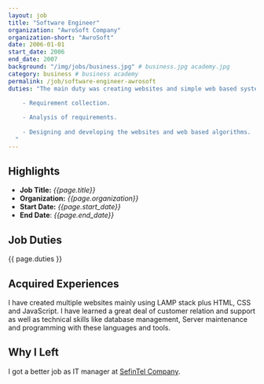 ```yaml
---
layout: job
title: "Software Engineer"
organization: "AwroSoft Company"
organization-short: "AwroSoft"
date: 2006-01-01
start_date: 2006
end_date: 2007
background: "/img/jobs/business.jpg" # business.jpg academy.jpg
category: business # business academy
permalink: /job/software-engineer-awrosoft
duties: "The main duty was creating websites and simple web based systems for various clients. While doing so I had to accomplish the following:

    - Requirement collection.
  
    - Analysis of requirements.
  
    - Designing and developing the websites and web based algorithms.
  "
---
```


<style>
  li p {
    margin: 0px;
    padding: 0px;
  }
</style>


## Highlights

- **Job Title:** _{{page.title}}_
- **Organization:** _{{page.organization}}_
- **Start Date:** _{{page.start_date}}_
- **End Date**: _{{page.end_date}}_

## Job Duties

{{ page.duties }}



## Acquired Experiences

I have created multiple websites mainly using LAMP stack plus HTML, CSS and JavaScript. I have learned a great deal of customer relation and support as well as technical skills like database management, Server maintenance and programming with these languages and tools.

## Why I Left

I got a better job as IT manager at [SefinTel Company](/jobs/it-manager).
